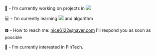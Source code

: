 :briefcase: - I’m currently working on projects in <img src="https://img.shields.io/badge/SSAFY-61DAFB?style=for-the-badge&logo=SSAFY&logoColor=white"/>

:computer: - I’m currently learning <img src="https://img.shields.io/badge/react-61DAFB?style=for-the-badge&logo=react&logoColor=white"/> and algorithm

:telephone: - How to reach me: nice6122@naver.com I'll respond you as soon as possible

:triangular_flag_on_post: - I'm currently interested in FinTech. 
